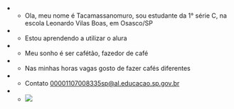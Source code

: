 - - Ola, meu nome é Tacamassanomuro, sou estudante da 1° série C, na escola Leonardo Vilas Boas, em Osasco/SP
- - Estou aprendendo a utilizar o alura
- - Meu sonho é ser cafétão, fazedor de café
- - Nas minhas horas vagas gosto de fazer cafés diferentes
- - Contato 00001107008335sp@al.educacao.sp.gov.br
- - ![](https://c.tenor.com/63HbL8045IoAAAAC/tenor.gif)
